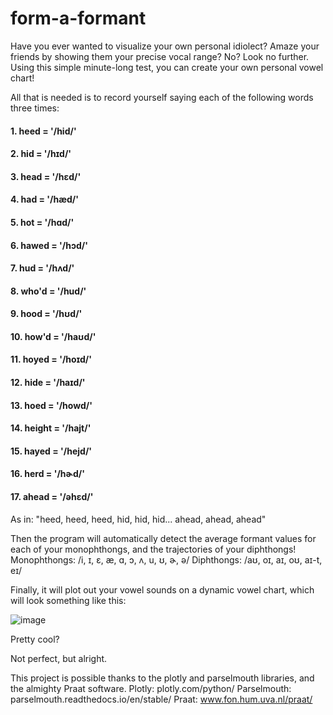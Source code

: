# form-a-formant
 
Have you ever wanted to visualize your own personal idiolect? Amaze your friends by showing them your precise vocal range? No? Look no further. Using this simple minute-long test, you can create your own personal vowel chart! 

All that is needed is to record yourself saying each of the following words three times: 

#### 1. heed    =   '/hid/' 
#### 2. hid     =   '/hɪd/' 
#### 3. head    =   '/hɛd/'
#### 4. had     =   '/hæd/' 
#### 5. hot     =   '/hɑd/'
#### 6. hawed   =   '/hɔd/'
#### 7. hud     =   '/hʌd/'
#### 8. who'd   =   '/hud/'
#### 9. hood    =   '/hʊd/'
#### 10. how'd  =   '/haʊd/'
#### 11. hoyed  =   '/hoɪd/'
#### 12. hide   =   '/haɪd/'
#### 13. hoed   =   '/howd/'
#### 14. height =   '/hajt/'
#### 15. hayed  =   '/hejd/'
#### 16. herd   =   '/hɚd/' 
#### 17. ahead  =   '/əhɛd/'

As in: "heed, heed, heed, hid, hid, hid... ahead, ahead, ahead"

Then the program will automatically detect the average formant values for each of your monophthongs, and the trajectories of your diphthongs! 
Monophthongs: /i, ɪ, ɛ, æ, ɑ, ɔ, ʌ, u, ʊ, ɚ, ə/ 
Diphthongs: /aʊ, oɪ, aɪ, oʊ, aɪ-t, eɪ/ 

Finally, it will plot out your vowel sounds on a dynamic vowel chart, which will look something like this:

![image](https://user-images.githubusercontent.com/62908125/180579303-5fc541fe-48ca-4864-b410-a982b6dd9010.png)

Pretty cool? 

Not perfect, but alright. 


This project is possible thanks to the plotly and parselmouth libraries, and the almighty Praat software. 
Plotly: plotly.com/python/
Parselmouth: parselmouth.readthedocs.io/en/stable/
Praat: www.fon.hum.uva.nl/praat/

